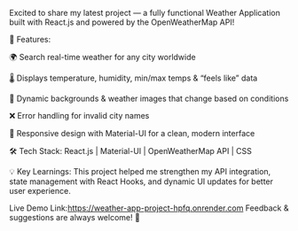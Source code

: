 Excited to share my latest project — a fully functional Weather Application built with React.js and powered by the OpenWeatherMap API!

🔹 Features:

🌍 Search real-time weather for any city worldwide

🌡️ Displays temperature, humidity, min/max temps & “feels like” data

🎨 Dynamic backgrounds & weather images that change based on conditions

❌ Error handling for invalid city names

📱 Responsive design with Material-UI for a clean, modern interface

🛠 Tech Stack:
React.js | Material-UI | OpenWeatherMap API | CSS

💡 Key Learnings:
This project helped me strengthen my API integration, state management with React Hooks, and dynamic UI updates for better user experience.

Live Demo Link:https://weather-app-project-hpfq.onrender.com
Feedback & suggestions are always welcome! 🚀
